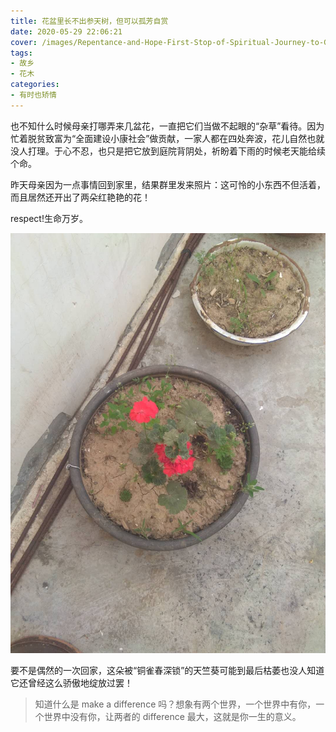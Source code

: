 ```yaml
---
title: 花盆里长不出参天树，但可以孤芳自赏
date: 2020-05-29 22:06:21
cover: /images/Repentance-and-Hope-First-Stop-of-Spiritual-Journey-to-God.jpg
tags:
- 故乡
- 花木
categories:
- 有时也矫情
---
```

也不知什么时候母亲打哪弄来几盆花，一直把它们当做不起眼的“杂草”看待。因为忙着脱贫致富为“全面建设小康社会”做贡献，一家人都在四处奔波，花儿自然也就没人打理。于心不忍，也只是把它放到庭院背阴处，祈盼着下雨的时候老天能给续个命。

昨天母亲因为一点事情回到家里，结果群里发来照片：这可怜的小东西不但活着，而且居然还开出了两朵红艳艳的花！

respect!生命万岁。

![孤芳自赏](/images/20200529223758.jpg)

要不是偶然的一次回家，这朵被“铜雀春深锁”的天竺葵可能到最后枯萎也没人知道它还曾经这么骄傲地绽放过罢！

<meting-js auto="https://music.163.com/#/song?id=286765">
</meting-js>

> 知道什么是 make a difference 吗？想象有两个世界，一个世界中有你，一个世界中没有你，让两者的 difference 最大，这就是你一生的意义。
